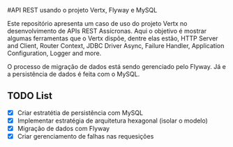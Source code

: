 #API REST usando o projeto Vertx, Flyway e MySQL

Este repositório apresenta um caso de uso do projeto Vertx no desenvolvimento de APIs REST Assícronas. Aqui o objetivo é mostrar algumas ferramentas que o Vertx dispõe, dentre elas estão, HTTP Server and Client, Router Context, JDBC Driver Async, Failure Handler, Application Configuration, Logger and more.

O processo de migração de dados está sendo gerenciado pelo Flyway. Já e a persistência de dados é feita com o MySQL.

## TODO List

- [x] Criar estratétia de persistência com MySQL
- [x] Implementar estratégia de arquitetura hexagonal (isolar o modelo)
- [x] Migração de dados com Flyway
- [x] Criar gerenciamento de falhas nas requesições
